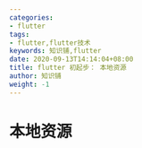 ```yaml
---
categories:
- flutter
tags:
- flutter,flutter技术
keywords: 知识铺,flutter
date: 2020-09-13T14:14:04+08:00
title: flutter 初起步： 本地资源
author: 知识铺
weight: -1
---
```


# 本地资源

